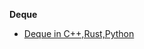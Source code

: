 **Deque**
- [Deque in C++,Rust,Python](/Languages/Programming_Languages/c++/Standard_Template_Library/container_library/sequence_containers/Deque/README.md)
